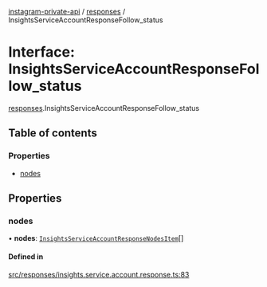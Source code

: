 [instagram-private-api](../../README.md) / [responses](../../modules/responses.md) / InsightsServiceAccountResponseFollow_status

# Interface: InsightsServiceAccountResponseFollow\_status

[responses](../../modules/responses.md).InsightsServiceAccountResponseFollow_status

## Table of contents

### Properties

- [nodes](InsightsServiceAccountResponseFollow_status.md#nodes)

## Properties

### nodes

• **nodes**: [`InsightsServiceAccountResponseNodesItem`](InsightsServiceAccountResponseNodesItem.md)[]

#### Defined in

[src/responses/insights.service.account.response.ts:83](https://github.com/Nerixyz/instagram-private-api/blob/4971f34/src/responses/insights.service.account.response.ts#L83)
